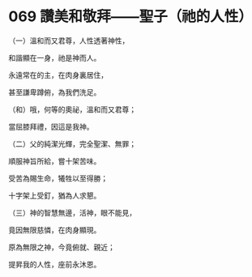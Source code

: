 # 069 讚美和敬拜——聖子（祂的人性）

（一）溫和而又君尊，人性透著神性，

和諧顯在一身，祂是神而人。

永遠常在的主，在肉身裏居住，

甚至謙卑蹲俯，為我們洗足。

（和）哦，何等的奧祕，溫和而又君尊；

當屈膝拜禮，因這是我神。

（二）父的純潔光輝，完全聖潔、無罪；

順服神旨所給，嘗十架苦味。

受苦為賜生命，犧牲以至得勝；

十字架上受釘，猶為人求懇。

（三）神的智慧無邊，活神，眼不能見，

竟因無限慈憐，在肉身顯現。

原為無限之神，今竟俯就、親近；

提昇我的人性，座前永沐恩。

